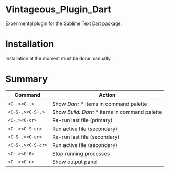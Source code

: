 Vintageous_Plugin_Dart
==========================

Experimental plugin for the [Sublime Text Dart package][dart_package].


Installation
============

Installation at the moment must be done manually.


Summary
=======

Command           | Action
----------------- | -----------------------------------------------
`<C-.><C-.>`      | Show *Dart: \** items in command palette
`<C-S-.><C-S-.>`  | Show *Build: Dart: \** items in command palette
`<C-.><C-cr>`     | Re-run last file (primary)
`<C-.><C-S-cr>`   | Run active file (secondary)
`<C-S-.><C-cr>`   | Re-run last file (secondary)
`<C-S-.><C-S-cr>` | Run active file (secondary)
`<C-.><C-0>`      | Stop running processes
`<C-.><C-o>`      | Show output panel


<!-- Download
========

The [current build](https://bitbucket.org/guillermooo/vintageous_plugin_dart/downloads/Vintageous_Plugin_Dart.sublime-package) is updated frequently.
 -->

[dart_package]: https://github.com/dart-lang/dart-sublime-bundle
